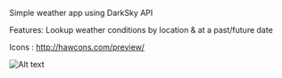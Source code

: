 
Simple weather app using DarkSky API

Features: Lookup weather conditions by location & at a past/future date 

Icons : http://hawcons.com/preview/

![Alt text](https://github.com/xHorus/Forekast/blob/master/screenshots/forekast_3.png?raw=true "Local")
